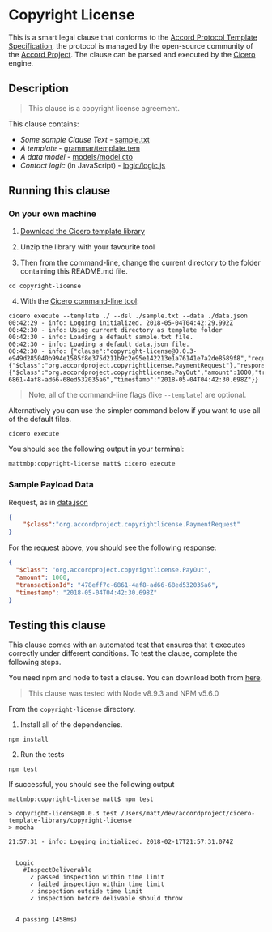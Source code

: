 
# Copyright License

This is a smart legal clause that conforms to the [Accord Protocol Template Specification](https://docs.google.com/document/d/1UacA_r2KGcBA2D4voDgGE8jqid-Uh4Dt09AE-shBKR0), the protocol is managed by the open-source community of the [Accord Project](https://accordproject.org). The clause can be parsed and executed by the [Cicero](https://github.com/accordproject/cicero) engine.

## Description
> This clause is a copyright license agreement.

This clause contains:
- *Some sample Clause Text* - [sample.txt](sample.txt)
- *A template* - [grammar/template.tem](grammar/template.tem)
- *A data model* - [models/model.cto](models/model.cto)
- *Contact logic* (in JavaScript) - [logic/logic.js](lib/logic.js)

## Running this clause

### On your own machine

1. [Download the Cicero template library](https://github.com/accordproject/copyright-license/archive/master.zip)

2. Unzip the library with your favourite tool

3. Then from the command-line, change the current directory to the folder containing this README.md file.
```
cd copyright-license
```
4. With the [Cicero command-line tool](https://github.com/accordproject/cicero#installation):
```
cicero execute --template ./ --dsl ./sample.txt --data ./data.json
00:42:29 - info: Logging initialized. 2018-05-04T04:42:29.992Z
00:42:30 - info: Using current directory as template folder
00:42:30 - info: Loading a default sample.txt file.
00:42:30 - info: Loading a default data.json file.
00:42:30 - info: {"clause":"copyright-license@0.0.3-e949d285040b994e1585f8e375d211b9c2e95e142213e1a76141e7a2de8589f8","request":{"$class":"org.accordproject.copyrightlicense.PaymentRequest"},"response":{"$class":"org.accordproject.copyrightlicense.PayOut","amount":1000,"transactionId":"478eff7c-6861-4af8-ad66-68ed532035a6","timestamp":"2018-05-04T04:42:30.698Z"}}
```
> Note, all of the command-line flags (like `--template`) are optional.

Alternatively you can use the simpler command below if you want to use all of the default files.
```
cicero execute
```

You should see the following output in your terminal:
```bash
mattmbp:copyright-license matt$ cicero execute
```

### Sample Payload Data


Request, as in [data.json](https://github.com/accordproject/cicero-template-library/blob/master/acceptance-of-delivery/data.json)
```json
{
    "$class":"org.accordproject.copyrightlicense.PaymentRequest"
}
```

For the request above, you should see the following response:
```json
{
  "$class": "org.accordproject.copyrightlicense.PayOut",
  "amount": 1000,
  "transactionId": "478eff7c-6861-4af8-ad66-68ed532035a6",
  "timestamp": "2018-05-04T04:42:30.698Z"
}
```


## Testing this clause

This clause comes with an automated test that ensures that it executes correctly under different conditions. To test the clause, complete the following steps.

You need npm and node to test a clause. You can download both from [here](https://nodejs.org/).

> This clause was tested with Node v8.9.3 and NPM v5.6.0

From the `copyright-license` directory.

1. Install all of the dependencies.
```
npm install
```

2. Run the tests
```
npm test
```
If successful, you should see the following output
```
mattmbp:copyright-license matt$ npm test

> copyright-license@0.0.3 test /Users/matt/dev/accordproject/cicero-template-library/copyright-license
> mocha

21:57:31 - info: Logging initialized. 2018-02-17T21:57:31.074Z


  Logic
    #InspectDeliverable
      ✓ passed inspection within time limit
      ✓ failed inspection within time limit
      ✓ inspection outside time limit
      ✓ inspection before delivable should throw


  4 passing (458ms)

```
